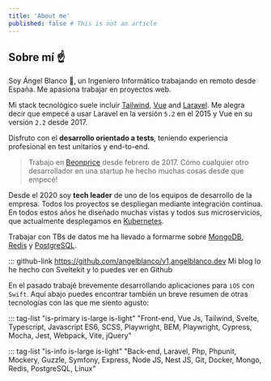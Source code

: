 ```yaml
---
title: 'About me'
published: false # This is not an article
---
```


## Sobre mí :point_up:

Soy Ángel Blanco :angel:, un Ingeniero Informático trabajando en remoto desde España. Me apasiona trabajar en proyectos web.

Mi stack tecnológico suele incluir [Tailwind](https://tailwindcss.com/), [Vue](https://vuejs.org/) and [Laravel](https://laravel.com/). Me alegra decir que empecé a usar Laravel en la versión `5.2` en el 2015 y Vue en su versión `2.2` desde 2017.

Disfruto con el **desarrollo orientado a tests**, teniendo experiencia profesional en test unitarios y end-to-end.

> Trabajo en [Beonprice](https://beonprice.com/en/product) desde febrero de 2017.
> Cómo cualquier otro desarrollador en una startup he hecho muchas cosas desde que empecé!

Desde el 2020 soy **tech leader** de uno de los equipos de desarrollo de la empresa. Todos los proyectos se despliegan mediante integración continua. En todos estos años he diseñado
muchas vistas y todos sus microservicios, que actualmente desplegamos en [Kubernetes](https://kubernetes.io/).

Trabajar con TBs de datos me ha llevado a formarme sobre [MongoDB](https://www.mongodb.com/), [Redis](https://redis.io/) y [PostgreSQL](https://www.postgresql.org/).

::: github-link https://github.com/angelblanco/v1,angelblanco.dev Mi blog lo he hecho con Sveltekit y lo puedes ver en Github

En el pasado trabajé brevemente desarrollando aplicaciones para `iOS` con `Swift`. Aquí abajo puedes encontrar también un breve resumen de otras tecnologías con las que me siento agusto:

::: tag-list "is-primary is-large is-light" "Front-end, Vue Js, Tailwind, Svelte, Typescript, Javascript ES6, SCSS, Playwright, BEM, Playwright, Cypress, Mocha, Jest, Webpack, Vite, jQuery"

::: tag-list "is-info is-large is-light" "Back-end, Laravel, Php, Phpunit, Mockery, Guzzle, Symfony, Express, Node JS, Nest JS, Git, Docker, Mongo, Redis, PostgreSQL, Linux"
